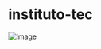 # instituto-tec
![Image](https://github.com/user-attachments/assets/696619fc-dd4f-4e55-ae70-a22cecc17c7a)
